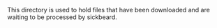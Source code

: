 This directory is used to hold files that have been downloaded and are waiting to be processed by sickbeard.